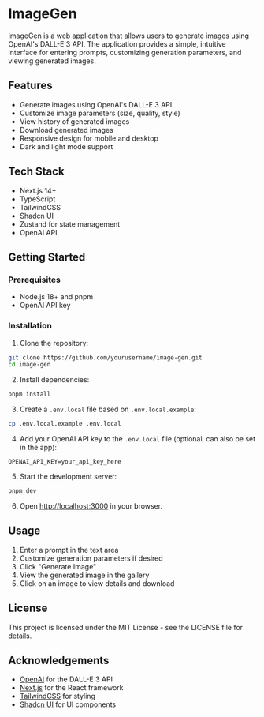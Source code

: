 # ImageGen

ImageGen is a web application that allows users to generate images using OpenAI's DALL-E 3 API. The application provides a simple, intuitive interface for entering prompts, customizing generation parameters, and viewing generated images.

## Features

- Generate images using OpenAI's DALL-E 3 API
- Customize image parameters (size, quality, style)
- View history of generated images
- Download generated images
- Responsive design for mobile and desktop
- Dark and light mode support

## Tech Stack

- Next.js 14+
- TypeScript
- TailwindCSS
- Shadcn UI
- Zustand for state management
- OpenAI API

## Getting Started

### Prerequisites

- Node.js 18+ and pnpm
- OpenAI API key

### Installation

1. Clone the repository:

```bash
git clone https://github.com/yourusername/image-gen.git
cd image-gen
```

2. Install dependencies:

```bash
pnpm install
```

3. Create a `.env.local` file based on `.env.local.example`:

```bash
cp .env.local.example .env.local
```

4. Add your OpenAI API key to the `.env.local` file (optional, can also be set in the app):

```
OPENAI_API_KEY=your_api_key_here
```

5. Start the development server:

```bash
pnpm dev
```

6. Open [http://localhost:3000](http://localhost:3000) in your browser.

## Usage

1. Enter a prompt in the text area
2. Customize generation parameters if desired
3. Click "Generate Image"
4. View the generated image in the gallery
5. Click on an image to view details and download

## License

This project is licensed under the MIT License - see the LICENSE file for details.

## Acknowledgements

- [OpenAI](https://openai.com/) for the DALL-E 3 API
- [Next.js](https://nextjs.org/) for the React framework
- [TailwindCSS](https://tailwindcss.com/) for styling
- [Shadcn UI](https://ui.shadcn.com/) for UI components
